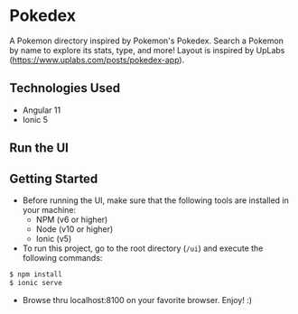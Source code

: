 # Pokedex

A Pokemon directory inspired by Pokemon's Pokedex. Search a Pokemon by name to explore its stats, type, and more! Layout is inspired by UpLabs (https://www.uplabs.com/posts/pokedex-app).

## Technologies Used

- Angular 11
- Ionic 5

## Run the UI
## Getting Started
* Before running the UI, make sure that the following tools are installed in your machine:
  * NPM (v6 or higher)
  * Node (v10 or higher)
  * Ionic (v5)
* To run this project, go to the root directory (```/ui```) and execute the following commands:

```bash
$ npm install
$ ionic serve
```
* Browse thru localhost:8100 on your favorite browser. Enjoy! :)